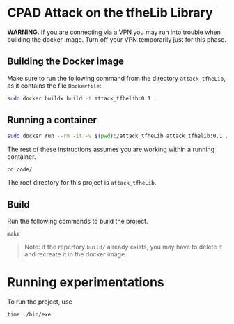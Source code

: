 # CPAD Attack on the tfheLib Library

__WARNING.__  If you are connecting via a VPN you may run into trouble when building the docker image.  Turn off your VPN temporarily just for this phase.  

## Building the Docker image  
Make sure to run the following command from the directory ``attack_tfheLib``, as it contains the file ``Dockerfile``:  
``` bash
sudo docker buildx build -t attack_tfhelib:0.1 .
```

## Running a container  
``` bash
sudo docker run --rm -it -v $(pwd):/attack_tfheLib attack_tfhelib:0.1 /bin/bash
```

The rest of these instructions assumes you are working within a running container.

```
cd code/
```

The root directory for this project is ``attack_tfheLib``.

## Build


Run the following commands to build the project.
```
make
```

> Note: if the repertory `build/` already exists, you may have to delete it and recreate it in the docker image.

# Running experimentations  

To run the project, use
```
time ./bin/exe
```
